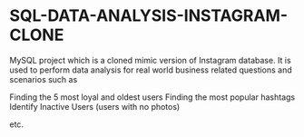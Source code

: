 # SQL-DATA-ANALYSIS-INSTAGRAM-CLONE
MySQL project which is a cloned mimic version of Instagram database. It is used to perform data analysis for real world business related questions and scenarios such as



Finding the 5 most loyal and oldest users
Finding the most popular hashtags
Identify Inactive Users (users with no photos)

etc.
